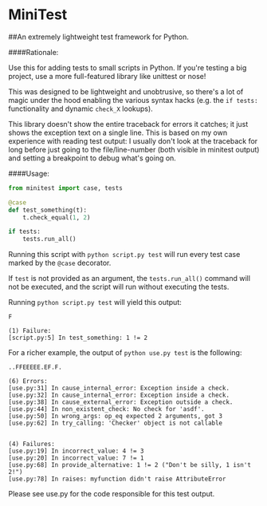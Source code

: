 MiniTest
=========

##An extremely lightweight test framework for Python.

####Rationale:

Use this for adding tests to small scripts in Python. If you're testing a big project, use a more full-featured library like unittest or nose!

This was designed to be lightweight and unobtrusive, so there's a lot of magic under the hood enabling the various syntax hacks (e.g. the `if tests:` functionality and dynamic `check_X` lookups).

This library doesn't show the entire traceback for errors it catches; it just shows the exception text on a single line. This is based on my own experience with reading test output: I usually don't look at the traceback for long before just going to the file/line-number (both visible in minitest output) and setting a breakpoint to debug what's going on.

####Usage:

```python
from minitest import case, tests

@case
def test_something(t):
    t.check_equal(1, 2)

if tests:
    tests.run_all()
```

Running this script with `python script.py test` will run every test case marked by the `@case` decorator.

If `test` is not provided as an argument, the `tests.run_all()` command will not be executed, and the script will run without executing the tests.

Running `python script.py test` will yield this output:

```
F

(1) Failure:
[script.py:5] In test_something: 1 != 2
```

For a richer example, the output of `python use.py test` is the following:

```
..FFEEEEE.EF.F.

(6) Errors:
[use.py:31] In cause_internal_error: Exception inside a check.
[use.py:32] In cause_internal_error: Exception inside a check.
[use.py:38] In cause_external_error: Exception outside a check.
[use.py:44] In non_existent_check: No check for 'asdf'.
[use.py:50] In wrong_args: op_eq expected 2 arguments, got 3
[use.py:62] In try_calling: 'Checker' object is not callable


(4) Failures:
[use.py:19] In incorrect_value: 4 != 3
[use.py:20] In incorrect_value: 7 != 1
[use.py:68] In provide_alternative: 1 != 2 ("Don't be silly, 1 isn't 2!")
[use.py:78] In raises: myfunction didn't raise AttributeError
```

Please see use.py for the code responsible for this test output.
